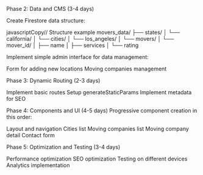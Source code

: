 Phase 2: Data and CMS (3-4 days)

Create Firestore data structure:

javascriptCopy// Structure example
movers_data/
  ├── states/
  │   └── california/
  │       └── cities/
  │           └── los_angeles/
  │               └── movers/
  │                   └── mover_id/
  │                       ├── name
  │                       ├── services
  │                       └── rating

Implement simple admin interface for data management:


Form for adding new locations
Moving companies management

Phase 3: Dynamic Routing (2-3 days)

Implement basic routes
Setup generateStaticParams
Implement metadata for SEO

Phase 4: Components and UI (4-5 days)
Progressive component creation in this order:

Layout and navigation
Cities list
Moving companies list
Moving company detail
Contact form

Phase 5: Optimization and Testing (3-4 days)

Performance optimization
SEO optimization
Testing on different devices
Analytics implementation